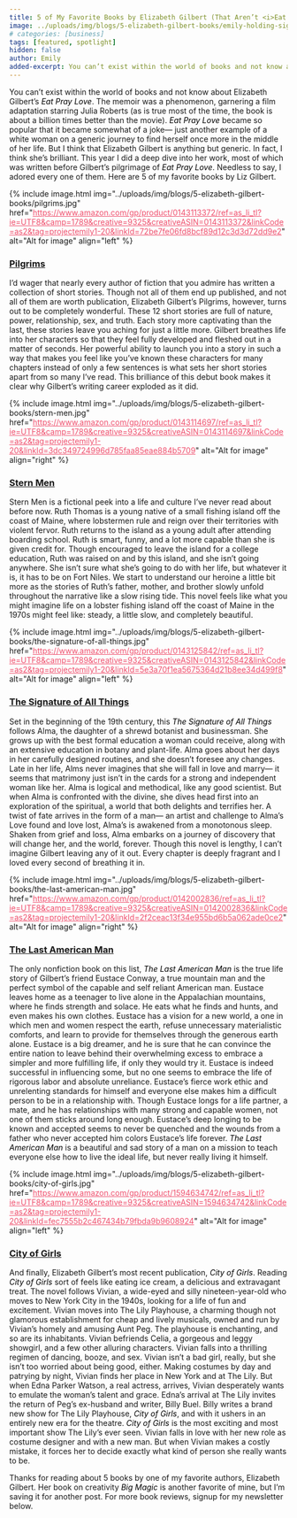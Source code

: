 ```yaml
---
title: 5 of My Favorite Books by Elizabeth Gilbert (That Aren’t <i>Eat Pray Love</i>)
image: ../uploads/img/blogs/5-elizabeth-gilbert-books/emily-holding-signature-of-all-things.JPG
# categories: [business]
tags: [featured, spotlight]
hidden: false
author: Emily
added-excerpt: You can’t exist within the world of books and not know about Elizabeth Gilbert’s <i>Eat Pray Love</i>. The memoir was a phenomenon, garnering a film adaptation starring Julia Roberts (as is true most of the time, the book is about a billion times better than the movie). <i>Eat Pray Love</i> became so popular that it became somewhat of a joke— just another example of a white woman on a generic journey to find herself once more in the middle of her life.
---
```


<style> em {color: black;} p a {color: #f0506e;}</style>

You can’t exist within the world of books and not know about Elizabeth Gilbert’s _Eat Pray Love_. The memoir was a phenomenon, garnering a film adaptation starring Julia Roberts (as is true most of the time, the book is about a billion times better than the movie). _Eat Pray Love_ became so popular that it became somewhat of a joke— just another example of a white woman on a generic journey to find herself once more in the middle of her life. But I think that Elizabeth Gilbert is anything but generic. In fact, I think she’s brilliant. This year I did a deep dive into her work, most of which was written before Gilbert’s pilgrimage of _Eat Pray Love_. Needless to say, I adored every one of them. Here are 5 of my favorite books by Liz Gilbert.

{% include image.html img="../uploads/img/blogs/5-elizabeth-gilbert-books/pilgrims.jpg" href="https://www.amazon.com/gp/product/0143113372/ref=as_li_tl?ie=UTF8&camp=1789&creative=9325&creativeASIN=0143113372&linkCode=as2&tag=projectemily1-20&linkId=72be7fe06fd8bcf89d12c3d3d72dd9e2" alt="Alt for image" align="left" %}

### [Pilgrims](https://www.amazon.com/gp/product/0143113372/ref=as_li_tl?ie=UTF8&camp=1789&creative=9325&creativeASIN=0143113372&linkCode=as2&tag=projectemily1-20&linkId=72be7fe06fd8bcf89d12c3d3d72dd9e2)

I’d wager that nearly every author of fiction that you admire has written a collection of short stories. Though not all of them end up published, and not all of them are worth publication, Elizabeth Gilbert’s Pilgrims, however, turns out to be completely wonderful. These 12 short stories are full of nature, power, relationship, sex, and truth. Each story more captivating than the last, these stories leave you aching for just a little more. Gilbert breathes life into her characters so that they feel fully developed and fleshed out in a matter of seconds. Her powerful ability to launch you into a story in such a way that makes you feel like you’ve known these characters for many chapters instead of only a few sentences is what sets her short stories apart from so many I’ve read. This brilliance of this debut book makes it clear why Gilbert’s writing career exploded as it did.

{% include image.html img="../uploads/img/blogs/5-elizabeth-gilbert-books/stern-men.jpg" href="https://www.amazon.com/gp/product/0143114697/ref=as_li_tl?ie=UTF8&camp=1789&creative=9325&creativeASIN=0143114697&linkCode=as2&tag=projectemily1-20&linkId=3dc349724996d785faa85eae884b5709" alt="Alt for image" align="right" %}

### [Stern Men](https://www.amazon.com/gp/product/0143114697/ref=as_li_tl?ie=UTF8&camp=1789&creative=9325&creativeASIN=0143114697&linkCode=as2&tag=projectemily1-20&linkId=3dc349724996d785faa85eae884b5709)

Stern Men is a fictional peek into a life and culture I’ve never read about before now. Ruth Thomas is a young native of a small fishing island off the coast of Maine, where lobstermen rule and reign over their territories with violent fervor. Ruth returns to the island as a young adult after attending boarding school. Ruth is smart, funny, and a lot more capable than she is given credit for. Though encouraged to leave the island for a college education, Ruth was raised on and by this island, and she isn’t going anywhere. She isn’t sure what she’s going to do with her life, but whatever it is, it has to be on Fort Niles. We start to understand our heroine a little bit more as the stories of Ruth’s father, mother, and brother slowly unfold throughout the narrative like a slow rising tide. This novel feels like what you might imagine life on a lobster fishing island off the coast of Maine in the 1970s might feel like: steady, a little slow, and completely beautiful.

{% include image.html img="../uploads/img/blogs/5-elizabeth-gilbert-books/the-signature-of-all-things.jpg" href="https://www.amazon.com/gp/product/0143125842/ref=as_li_tl?ie=UTF8&camp=1789&creative=9325&creativeASIN=0143125842&linkCode=as2&tag=projectemily1-20&linkId=5e3a70f1ea5675364d21b8ee34d499f8" alt="Alt for image" align="left" %}

### [The Signature of All Things](https://www.amazon.com/gp/product/0143125842/ref=as_li_tl?ie=UTF8&camp=1789&creative=9325&creativeASIN=0143125842&linkCode=as2&tag=projectemily1-20&linkId=5e3a70f1ea5675364d21b8ee34d499f8)

Set in the beginning of the 19th century, this _The Signature of All Things_ follows Alma, the daughter of a shrewd botanist and businessman. She grows up with the best formal education a woman could receive, along with an extensive education in botany and plant-life. Alma goes about her days in her carefully designed routines, and she doesn’t foresee any changes. Late in her life, Alms never imagines that she will fall in love and marry— it seems that matrimony just isn’t in the cards for a strong and independent woman like her. Alma is logical and methodical, like any good scientist. But when Alma is confronted with the divine, she dives head first into an exploration of the spiritual, a world that both delights and terrifies her. A twist of fate arrives in the form of a man— an artist and challenge to Alma’s Love found and love lost, Alma’s is awakened from a monotonous sleep. Shaken from grief and loss, Alma embarks on a journey of discovery that will change her, and the world, forever. Though this novel is lengthy, I can’t imagine Gilbert leaving any of it out. Every chapter is deeply fragrant and I loved every second of breathing it in.

{% include image.html img="../uploads/img/blogs/5-elizabeth-gilbert-books/the-last-american-man.jpg" href="https://www.amazon.com/gp/product/0142002836/ref=as_li_tl?ie=UTF8&camp=1789&creative=9325&creativeASIN=0142002836&linkCode=as2&tag=projectemily1-20&linkId=2f2ceac13f34e955bd6b5a062ade0ce2" alt="Alt for image" align="right" %}

### [The Last American Man](https://www.amazon.com/gp/product/0142002836/ref=as_li_tl?ie=UTF8&camp=1789&creative=9325&creativeASIN=0142002836&linkCode=as2&tag=projectemily1-20&linkId=2f2ceac13f34e955bd6b5a062ade0ce2)

The only nonfiction book on this list, _The Last American Man_ is the true life story of Gilbert’s friend Eustace Conway, a true mountain man and the perfect symbol of the capable and self reliant American man. Eustace leaves home as a teenager to live alone in the Appalachian mountains, where he finds strength and solace. He eats what he finds and hunts, and even makes his own clothes. Eustace has a vision for a new world, a one in which men and women respect the earth, refuse unnecessary materialistic comforts, and learn to provide for themselves through the generous earth alone. Eustace is a big dreamer, and he is sure that he can convince the entire nation to leave behind their overwhelming excess to embrace a simpler and more fulfilling life, if only they would try it. Eustace is indeed successful in influencing some, but no one seems to embrace the life of rigorous labor and absolute unreliance. Eustace’s fierce work ethic and unrelenting standards for himself and everyone else makes him a difficult person to be in a relationship with. Though Eustace longs for a life partner, a mate, and he has relationships with many strong and capable women, not one of them sticks around long enough. Eustace’s deep longing to be known and accepted seems to never be quenched and the wounds from a father who never accepted him colors Eustace’s life forever. _The Last American Man_ is a beautiful and sad story of a man on a mission to teach everyone else how to live the ideal life, but never really living it himself.

{% include image.html img="../uploads/img/blogs/5-elizabeth-gilbert-books/city-of-girls.jpg" href="https://www.amazon.com/gp/product/1594634742/ref=as_li_tl?ie=UTF8&camp=1789&creative=9325&creativeASIN=1594634742&linkCode=as2&tag=projectemily1-20&linkId=fec7555b2c467434b79fbda9b9608924" alt="Alt for image" align="left" %}

### [City of Girls](https://www.amazon.com/gp/product/1594634742/ref=as_li_tl?ie=UTF8&camp=1789&creative=9325&creativeASIN=1594634742&linkCode=as2&tag=projectemily1-20&linkId=fec7555b2c467434b79fbda9b9608924)

And finally, Elizabeth Gilbert’s most recent publication, _City of Girls_. Reading _City of Girls_ sort of feels like eating ice cream, a delicious and extravagant treat. The novel follows Vivian, a wide-eyed and silly nineteen-year-old who moves to New York City in the 1940s, looking for a life of fun and excitement. Vivian moves into The Lily Playhouse, a charming though not glamorous establishment for cheap and lively musicals, owned and run by Vivian’s homely and amusing Aunt Peg. The playhouse is enchanting, and so are its inhabitants. Vivian befriends Celia, a gorgeous and leggy showgirl, and a few other alluring characters. Vivian falls into a thrilling regimen of dancing, booze, and sex. Vivian isn’t a bad girl, really, but she isn’t too worried about being good, either. Making costumes by day and patrying by night, Vivian finds her place in New York and at The Lily. But when Edna Parker Watson, a real actress, arrives, Vivian desperately wants to emulate the woman’s talent and grace. Edna’s arrival at The Lily invites the return of Peg’s ex-husband and writer, Billy Buel. Billy writes a brand new show for The Lily Playhouse, _City of Girls_, and with it ushers in an entirely new era for the theatre.
_City of Girls_ is the most exciting and most important show The Lily’s ever seen. Vivian falls in love with her new role as costume designer and with a new man. But when Vivian makes a costly mistake, it forces her to decide exactly what kind of person she really wants to be.

Thanks for reading about 5 books by one of my favorite authors, Elizabeth Gilbert. Her book on creativity _Big Magic_ is another favorite of mine, but I’m saving it for another post. For more book reviews, signup for my newsletter below.
